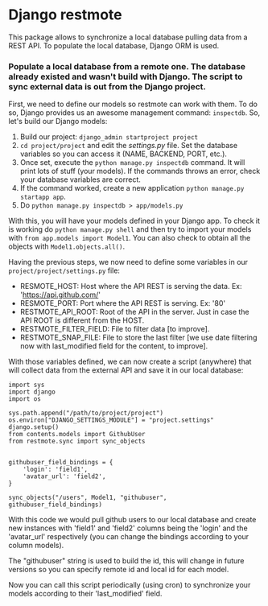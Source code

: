 # Django restmote

This package allows to synchronize a local database pulling data from a REST API. To populate the local database, Django ORM is used.

### Populate a local database from a remote one. The database already existed and wasn't build with Django. The script to sync external data is out from the Django project.

First, we need to define our models so restmote can work with them. To do so, Django provides us an awesome management command: `inspectdb`. So, let's build our Django models:

1. Build our project: `django_admin startproject project`
2. `cd project/project` and edit the _settings.py_ file. Set the database variables so you can access it (NAME, BACKEND, PORT, etc.).
3. Once set, execute the `python manage.py inspectdb` command. It will print lots of stuff (your models). If the commands throws an error, check your database variables are correct.
4. If the command worked, create a new application `python manage.py startapp app`.
5. Do `python manage.py inspectdb > app/models.py`

With this, you will have your models defined in your Django app. To check it is working do `python manage.py shell` and then try to import your models with `from app.models import Model1`. You can also check to obtain all the objects with `Model1.objects.all()`.


Having the previous steps, we now need to define some variables in our `project/project/settings.py` file:

* RESMOTE_HOST: Host where the API REST is serving the data. Ex: 'https://api.github.com/'
* RESMOTE_PORT: Port where the API REST is serving. Ex: '80'
* RESTMOTE_API_ROOT: Root of the API in the server. Just in case the API ROOT is different from the HOST.
* RESTMOTE_FILTER_FIELD: File to filter data [to improve].
* RESTMOTE_SNAP_FILE: File to store the last filter [we use date filtering now with last_modified field for the content, to improve].


With those variables defined, we can now create a script (anywhere) that will collect data from the external API and save it in our local database:


    import sys
    import django
    import os

    sys.path.append("/path/to/project/project")
    os.environ["DJANGO_SETTINGS_MODULE"] = "project.settings"
    django.setup()
    from contents.models import GithubUser
    from restmote.sync import sync_objects


    githubuser_field_bindings = {
        'login': 'field1',
        'avatar_url': 'field2',
    }

    sync_objects("/users", Model1, "githubuser", githubuser_field_bindings)


With this code we would pull github users to our local database and create new instances with 'field1' and 'field2' columns being the 'login' and the 'avatar_url' respectively (you can change the bindings according to your column models).

The "githubuser" string is used to build the id, this will change in future versions so you can specify remote id and local id for each model.

Now you can call this script periodically (using cron) to synchronize your models according to their 'last_modified' field.
